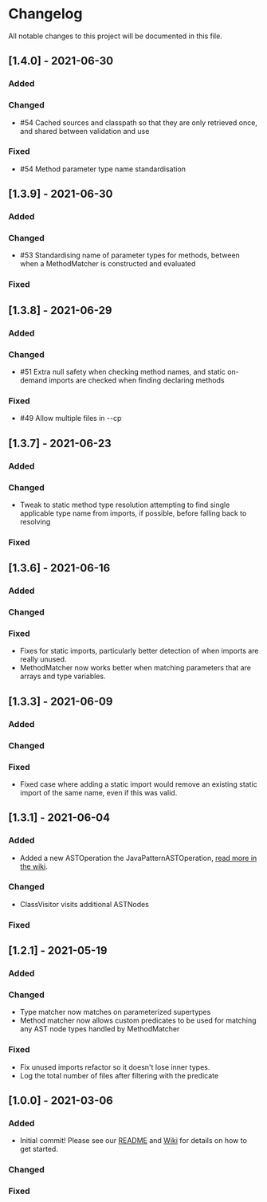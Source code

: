 # Changelog
All notable changes to this project will be documented in this file.

## [1.4.0] - 2021-06-30
### Added

### Changed
* #54 Cached sources and classpath so that they are only retrieved once, and shared between validation and use

### Fixed

* #54 Method parameter type name standardisation

## [1.3.9] - 2021-06-30
### Added

### Changed

* #53 Standardising name of parameter types for methods, between when a MethodMatcher is constructed and evaluated

### Fixed

## [1.3.8] - 2021-06-29
### Added

### Changed

* #51 Extra null safety when checking method names, and static on-demand imports are checked when finding declaring methods

### Fixed

* #49 Allow multiple files in --cp

## [1.3.7] - 2021-06-23
### Added

### Changed

* Tweak to static method type resolution attempting to find single applicable type name from imports, if possible, before falling back to resolving

### Fixed

## [1.3.6] - 2021-06-16
### Added

### Changed

### Fixed
* Fixes for static imports, particularly better detection of when imports are really unused.
* MethodMatcher now works better when matching parameters that are arrays and type variables.


## [1.3.3] - 2021-06-09
### Added

### Changed

### Fixed
* Fixed case where adding a static import would remove an existing static import of the same name, even if this was valid.


## [1.3.1] - 2021-06-04
### Added

* Added a new ASTOperation the JavaPatternASTOperation, [read more in the wiki](https://github.com/alfasoftware/astra/wiki/Java-Pattern-Refactor).

### Changed

* ClassVisitor visits additional ASTNodes

### Fixed

## [1.2.1] - 2021-05-19
### Added

### Changed

* Type matcher now matches on parameterized supertypes
* Method matcher now allows custom predicates to be used for matching any AST node types handled by MethodMatcher

### Fixed

* Fix unused imports refactor so it doesn't lose inner types.
* Log the total number of files after filtering with the predicate

## [1.0.0] - 2021-03-06
### Added

* Initial commit! Please see our [README](https://github.com/alfasoftware/astra/blob/main/README.md) and [Wiki](https://github.com/alfasoftware/astra/wiki) for details on how to get started.

### Changed

### Fixed
